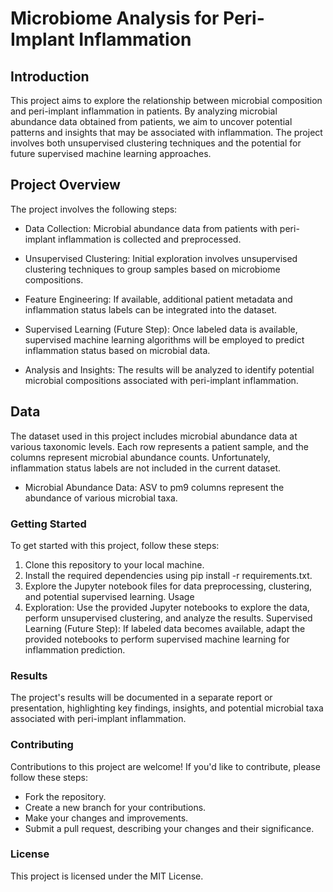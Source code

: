 # Microbiome Analysis for Peri-Implant Inflammation
## Introduction
This project aims to explore the relationship between microbial composition and peri-implant inflammation in patients. By analyzing microbial abundance data obtained from patients, we aim to uncover potential patterns and insights that may be associated with inflammation. The project involves both unsupervised clustering techniques and the potential for future supervised machine learning approaches.

## Project Overview
The project involves the following steps:

* Data Collection: Microbial abundance data from patients with peri-implant inflammation is collected and preprocessed.

* Unsupervised Clustering: Initial exploration involves unsupervised clustering techniques to group samples based on microbiome compositions.

* Feature Engineering: If available, additional patient metadata and inflammation status labels can be integrated into the dataset.

* Supervised Learning (Future Step): Once labeled data is available, supervised machine learning algorithms will be employed to predict inflammation status based on microbial data.

* Analysis and Insights: The results will be analyzed to identify potential microbial compositions associated with peri-implant inflammation.

## Data
The dataset used in this project includes microbial abundance data at various taxonomic levels. Each row represents a patient sample, and the columns represent microbial abundance counts. Unfortunately, inflammation status labels are not included in the current dataset.

* Microbial Abundance Data: ASV to pm9 columns represent the abundance of various microbial taxa.
### Getting Started
To get started with this project, follow these steps:

1. Clone this repository to your local machine.
2. Install the required dependencies using pip install -r requirements.txt.
3. Explore the Jupyter notebook files for data preprocessing, clustering, and potential supervised learning.
Usage
4. Exploration: Use the provided Jupyter notebooks to explore the data, perform unsupervised clustering, and analyze the results.
Supervised Learning (Future Step): If labeled data becomes available, adapt the provided notebooks to perform supervised machine learning for inflammation prediction.

### Results
The project's results will be documented in a separate report or presentation, highlighting key findings, insights, and potential microbial taxa associated with peri-implant inflammation.

### Contributing
Contributions to this project are welcome! If you'd like to contribute, please follow these steps:
* Fork the repository.
* Create a new branch for your contributions.
* Make your changes and improvements.
* Submit a pull request, describing your changes and their significance.
### License
This project is licensed under the MIT License.
